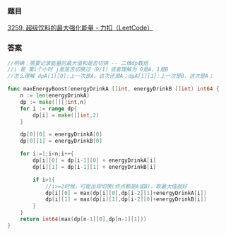 ### 题目

[3259. 超级饮料的最大强化能量 - 力扣（LeetCode）](https://leetcode.cn/problems/maximum-energy-boost-from-two-drinks/description/)

### 答案

```go
//明确：需要记录能量的最大值和是否切换 -- 二维dp数组
//i 是 第i个小时 j是是否切换过（0/1）或者理解为 0是A，1是B
//怎么理解 dpA[1][0]:上一次是A，这次还是A；dpA[1][1]:上一次是B，这次是A；

func maxEnergyBoost(energyDrinkA []int, energyDrinkB []int) int64 {
    n := len(energyDrinkA)
    dp := make([][]int,n)
    for i := range dp{
        dp[i] = make([]int,2)
    }

    dp[0][0] = energyDrinkA[0]
    dp[0][1] = energyDrinkB[0]

    for i:=1;i<n;i++{
        dp[i][0] = dp[i-1][0] + energyDrinkA[i]
        dp[i][1] = dp[i-1][1] + energyDrinkB[i]

        if i>1{
            //i>=2时候，可能出现切换(终点都是A或B)，取最大值就好
            dp[i][0] = max(dp[i][0],dp[i-2][1]+energyDrinkA[i])
            dp[i][1] = max(dp[i][1],dp[i-2][0]+energyDrinkB[i])
        }
    }
    return int64(max(dp[n-1][0],dp[n-1][1]))
}
```

